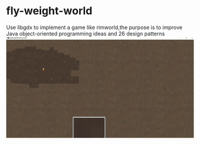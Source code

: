 # fly-weight-world
Use libgdx to implement a game like rimworld,the purpose is to improve Java object-oriented programming ideas and 26 design patterns
 ![image](https://github.com/z2333333/fly-weight-world/blob/master/core/assets/show/Annotation-2019-08-30-150937.png)
